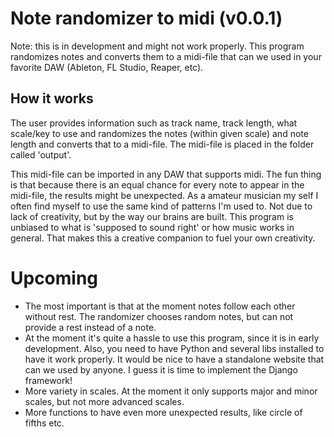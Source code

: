 # Note randomizer to midi (v0.0.1)

Note: this is in development and might not work properly.
This program randomizes notes and converts them to a midi-file that can we used in your favorite DAW (Ableton, FL Studio, Reaper, etc).


## How it works

The user provides information such as track name, track length, what scale/key to use and randomizes the notes (within given scale) 
and note length and converts that to a midi-file. The midi-file is placed in the folder called 'output'.

This midi-file can be imported in any DAW that supports midi. The fun thing is that because there is an equal chance for every note to appear
in the midi-file, the results might be unexpected. As a amateur musician my self I often find myself to use the same kind of patterns I'm used to.
Not due to lack of creativity, but by the way our brains are built. This program is unbiased to what is 'supposed to sound right' or how music works
in general. That makes this a creative companion to fuel your own creativity.


# Upcoming

* The most important is that at the moment notes follow each other without rest. The randomizer chooses random notes, but can not provide
a rest instead of a note.
* At the moment it's quite a hassle to use this program, since it is in early development. Also, you need to have Python and several libs
installed to have it work properly. It would be nice to have a standalone website that can we used by anyone. I guess it is time to 
implement the Django framework!
* More variety in scales. At the moment it only supports major and minor scales, but not more advanced scales.
* More functions to have even more unexpected results, like circle of fifths etc.
